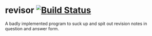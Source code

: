 # revisor [![Build Status](https://travis-ci.org/TrustyPatches/revisor.svg?branch=master)](https://travis-ci.org/TrustyPatches/revisor)
A badly implemented program to suck up and spit out revision notes in question and answer form.
